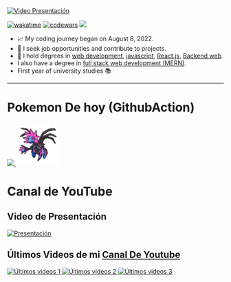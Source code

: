 <a href="https://www.linkedin.com/in/arcefelipe/" target="_blank">
    <img src="https://media.licdn.com/dms/image/v2/D4D16AQFxW9rnHamwNA/profile-displaybackgroundimage-shrink_350_1400/profile-displaybackgroundimage-shrink_350_1400/0/1714687137975?e=1749686400&v=beta&t=EwMmwKJjpi9vvfLGR8R1VQ7uUTRd0xg7dcYgEkETNpk" 
         alt="Video Presentación" />
</a>

[![wakatime](https://wakatime.com/badge/user/5171ea5a-2f95-4085-b61a-0a425c9d1f8b.svg)](https://wakatime.com/@5171ea5a-2f95-4085-b61a-0a425c9d1f8b)
[![codewars](https://www.codewars.com/users/arceprogramando/badges/micro)](https://www.codewars.com/users/arceprogramando)
![](https://img.shields.io/badge/Top%20Language-Javascript-brightgreen?logo=javascript&logoColor=yellow)
- 📈 My coding journey began on August 8, 2022.  
- 👀 I seek job opportunities and contribute to projects.
- 💎 I hold degrees in [web development](https://www.coderhouse.com/certificados/637579203779c3000ed1cb30), [javascript](https://www.coderhouse.com/certificados/63f649e3f457ee000ea355d6), [React.js](https://www.coderhouse.com/certificados/6422ef2e1553510002cd5b4f), [Backend web](https://www.coderhouse.com/certificados/6539a9e2f2e5240787425381?lang=es).
- I also have a degree in  [full stack web development (MERN)](https://www.coderhouse.com/certificados/6539a9e2f2e5242f3e42538c?lang=es).
- First year of university studies 📚

---

# Pokemon De hoy (GithubAction)

<a href="https://www.linkedin.com/in/arcefelipe/">
  <img src="https://github-readme-stats.vercel.app/api?username=arceprogramando&show_icons=true&theme=radical&rank_icon=github" width="40%">
</a>
<a href="https://www.youtube.com/watch?v=gMdIe9Mk14g&t=20s">
  <img width="20%" src="https://raw.githubusercontent.com/PokeAPI/sprites/master/sprites/pokemon/993.png"/>
<a/>

<div class="Youtube-Content">
  
# Canal de YouTube

## Video de Presentación

[![Presentación](https://i.ytimg.com/vi/KYyHckyfm-8/hqdefault.jpg)](https://www.youtube.com/watch?v=KYyHckyfm-8)

## Últimos Videos de mi [Canal De Youtube](https://www.youtube.com/channel/UC3Dnra3CWle6GRayNRWiS1g)

<a href='https://www.youtube.com/watch?v=O17Kk-TVlo0' target='_blank'>
  <img width='30%' src='https://i.ytimg.com/vi/O17Kk-TVlo0/hqdefault.jpg' alt='Últimos videos 1' />
</a>
<a href='https://www.youtube.com/watch?v=5ugNtdYCQUY' target='_blank'>
  <img width='30%' src='https://i.ytimg.com/vi/5ugNtdYCQUY/hqdefault.jpg' alt='Últimos videos 2' />
</a>
<a href='https://www.youtube.com/watch?v=IVGdARrKXhs' target='_blank'>
  <img width='30%' src='https://i.ytimg.com/vi/IVGdARrKXhs/hqdefault.jpg' alt='Últimos videos 3' />
</a>
</div>

